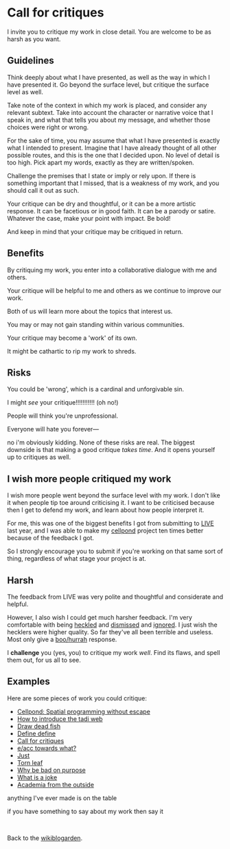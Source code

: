 # Call for critiques

I invite you to critique my work in close detail. You are welcome to be as harsh as you want. 

## Guidelines

Think deeply about what I have presented, as well as the way in which I have presented it. Go beyond the surface level, but critique the surface level as well. 

Take note of the context in which my work is placed, and consider any relevant subtext. Take into account the character or narrative voice that I speak in, and what that tells you about my message, and whether those choices were right or wrong.

For the sake of time, you may assume that what I have presented is exactly what I intended to present. Imagine that I have already thought of all other possible routes, and this is the one that I decided upon. No level of detail is too high. Pick apart my words, exactly as they are written/spoken.

Challenge the premises that I state or imply or rely upon. If there is something important that I missed, that is a weakness of my work, and you should call it out as such.

Your critique can be dry and thoughtful, or it can be a more artistic response. It can be facetious or in good faith. It can be a parody or satire. Whatever the case, make your point with impact. Be bold!

And keep in mind that your critique may be critiqued in return.

## Benefits

By critiquing my work, you enter into a collaborative dialogue with me and others.

Your critique will be helpful to me and others as we continue to improve our work.

Both of us will learn more about the topics that interest us. 

You may or may not gain standing within various communities. 

Your critique may become a 'work' of its own. 

It might be cathartic to rip my work to shreds.

## Risks

You could be 'wrong', which is a cardinal and unforgivable sin.

I might *see* your critique!!!!!!!!!!! (oh no!)

People will think you're unprofessional. 

Everyone will hate you forever—

no i'm obviously kidding. None of these risks are real. The biggest downside is that making a good critique *takes time*. And it opens yourself up to critiques as well.

## I wish more people critiqued my work

I wish more people went beyond the surface level with my work. I don't like it when people tip toe around criticising it. I want to be criticised because then I get to defend my work, and learn about how people interpret it.

For me, this was one of the biggest benefits I got from submitting to [LIVE](https://2024.splashcon.org/home/live-2024) last year, and I was able to make my [cellpond](https://www.youtube.com/watch?v=eQgxFuw8f1U) project ten times better because of the feedback I got.

So I strongly encourage you to submit if you're working on that same sort of thing, regardless of what stage your project is at. 

## Harsh

The feedback from LIVE was very polite and thoughtful and considerate and helpful.

However, I also wish I could get much harsher feedback. I'm very comfortable with being [heckled](https://youtu.be/WMJ1H3Ai-qs?si=EteR12SrofKoR1oM) and [dismissed](https://www.todepond.com/wikiblogarden/better-computing/just/read/) and [ignored](https://www.todepond.com/wikiblogarden/men/no/not/like/that/). I just wish the hecklers were higher quality. So far they've all been terrible and useless. Most only give a [boo/hurrah](https://en.m.wikipedia.org/wiki/Emotivism) response.

I **challenge** you (yes, you) to critique my work *well*. Find its flaws, and spell them out, for us all to see.

## Examples

Here are some pieces of work you could critique: 

- [Cellpond: Spatial programming without escape](https://www.youtube.com/watch?v=eQgxFuw8f1U)
- [How to introduce the tadi web](https://www.todepond.com/wikiblogarden/tadi-web/entry-points/)
- [Draw dead fish](https://drawdeadfish.com)
- [Define define](https://youtu.be/ZMklf0vUl18)
- [Call for critiques](/wikiblogarden/blending/critiques)
- [e/acc towards what?](https://www.todepond.com/wikiblogarden/better-computing/worse-computing/e-acc/)
- [Just](https://www.todepond.com/wikiblogarden/better-computing/just/)
- [Torn leaf](https://tornleaf.gallery/)
- [Why be bad on purpose](https://www.todepond.com/wikiblogarden/shitpost/)
- [What is a joke](https://www.todepond.com/wikiblogarden/art/comedy/)
- [Academia from the outside](https://www.todepond.com/wikiblogarden/academia/from/the-outside/)

anything I've ever made is on the table

if you have something to say about my work then say it

<br>

Back to the [wikiblogarden](/wikiblogarden).
